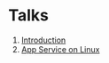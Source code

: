 # Talks
1. [Introduction](intro.pdf)
2. [App Service on Linux](https://github.com/Evalle/Docker-Prague-Meetup/blob/master/23_05_17/Containers%20as%20a%20Service.pdf)
